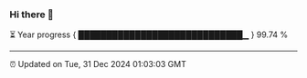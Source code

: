 ### Hi there 👋

⏳ Year progress { █████████████████████████████▁ } 99.74 %

---

⏰ Updated on Tue, 31 Dec 2024 01:03:03 GMT

